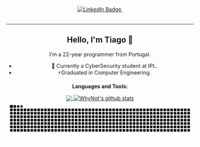 
<div id="badges" align= "center">
  <a href="https://www.linkedin.com/in/tiago-pereira-4763ab252/">
    <img src="https://img.shields.io/badge/LinkedIn-blue?style=for-the-badge&logo=linkedin&logoColor=white" alt="LinkedIn Badge"/>
  </a>
    <a href="https://gist.github.com/WhyN0t101">
    <img src="https://img.shields.io/badge/hyperledger-2F3134?style=for-the-badge&logo=hyperledger&logoColor=white" alt=""/>
  </a>
</div>
<div align="center">
<img src="https://komarev.com/ghpvc/?WhyN0t101&style=flat-square&color=blue" alt=""/>






---
## Hello, I'm Tiago 👋
I'm a 22-year programmer from Portugal.

- 🔭 Currently a CyberSecurity student at IPL.
- ⚡Graduated in Computer Engineering.

**Languages and Tools:**  



<a href="https://github.com/WhyN0t101">
  <img align="center" src="https://github-readme-stats.vercel.app/api/top-langs/?username=WhyN0t101&theme=dark&hide_langs_below=1" />
</a>
<a href="https://github.com/WhyN0t101">
 <img align="center" src="https://github-readme-stats.vercel.app/api?username=WhyN0t101&show_icons=true&theme=dark&line_height=27" alt="WhyNot's github stats"/>
</a>

<img align="center" src="snake.svg" />


